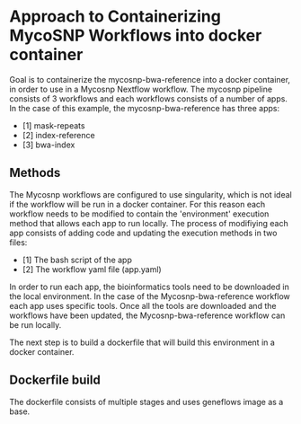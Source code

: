 # Approach to Containerizing MycoSNP Workflows into docker container
Goal is to containerize the mycosnp-bwa-reference into a docker container, in order to use in a Mycosnp Nextflow workflow. The mycosnp pipeline consists of 3 workflows and each workflows consists of a number of apps. In the case of this example, the mycosnp-bwa-reference has three apps:
- [1] mask-repeats
- [2] index-reference
- [3] bwa-index

## Methods
The Mycosnp workflows are configured to use singularity, which is not ideal if the workflow will be run in a docker container.
For this reason each workflow needs to be modified to contain the 'environment' execution method that allows each app to run locally.
The process of modifiying each app consists of adding code and updating the execution methods in two files:
- [1] The bash script of the app
- [2] The workflow yaml file (app.yaml)

In order to run each app, the bioinformatics tools need to be downloaded in the local environment. In the case of the Mycosnp-bwa-reference workflow each app uses specific tools.
Once all the tools are downloaded and the workflows have been updated, the Mycosnp-bwa-reference workflow can be run locally.

The next step is to build a dockerfile that will build this environment in a docker container.

## Dockerfile build
The dockerfile consists of multiple stages and uses geneflows image as a base.
